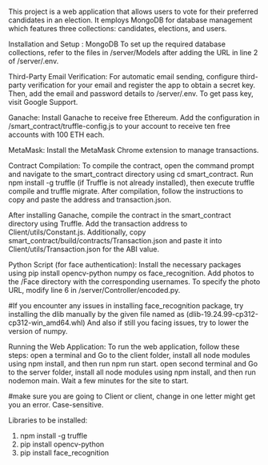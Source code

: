 This project is a web application that allows users to vote for their preferred candidates in an election. It employs MongoDB for database management which features three collections: candidates, elections, and users.

Installation and Setup :
MongoDB
To set up the required database collections, refer to the files in /server/Models after adding the URL in line 2 of /server/.env.

Third-Party Email Verification:
For automatic email sending, configure third-party verification for your email and register the app to obtain a secret key. Then, add the email and password details to /server/.env.
To get pass key, visit Google Support.

Ganache:
Install Ganache to receive free Ethereum. Add the configuration in /smart_contract/truffle-config.js to your account to receive ten free accounts with 100 ETH each.

MetaMask:
Install the MetaMask Chrome extension to manage transactions.

Contract Compilation:
To compile the contract, open the command prompt and navigate to the smart_contract directory using cd smart_contract.
Run npm install -g truffle (if Truffle is not already installed), then execute truffle compile and truffle migrate.
After compilation, follow the instructions to copy and paste the address and transaction.json.

After installing Ganache, compile the contract in the smart_contract directory using Truffle. Add the transaction address to Client/utils/Constant.js.
Additionally, copy smart_contract/build/contracts/Transaction.json and paste it into Client/utils/Transaction.json for the ABI value.

Python Script (for face authentication):
Install the necessary packages using pip install opencv-python numpy os face_recognition. Add photos to the /Face directory with the corresponding usernames.
To specify the photo URL, modify line 6 in /server/Controller/encoded.py.

#If you encounter any issues in installing face_recognition package, try installing the dlib manually by the given file named as (dlib-19.24.99-cp312-cp312-win_amd64.whl)
And also if still you facing issues, try to lower the version of numpy.

Running the Web Application:
To run the web application, follow these steps:
open a terminal and
Go to the client folder, install all node modules using npm install, and then run npm run start.
open second terminal and
Go to the server folder, install all node modules using npm install, and then run nodemon main.
Wait a few minutes for the site to start.

#make sure you are going to Client or client, change in one letter might get you an error. Case-sensitive.

Libraries to be installed:

1. npm install -g truffle
2. pip install opencv-python
3. pip install face_recognition
